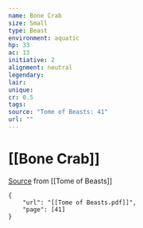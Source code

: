 ```yaml
---
name: Bone Crab
size: Small
type: Beast
environment: aquatic
hp: 33
ac: 13
initiative: 2
alignment: neutral
legendary: 
lair: 
unique: 
cr: 0.5
tags: 
source: "Tome of Beasts: 41"
url: ""
---
```

# [[Bone Crab]]

[Source](zotero://open-pdf/library/items/ULEQWHJM?page=41) from [[Tome of Beasts]]

```pdf
{
	"url": "[[Tome of Beasts.pdf]]",
	"page": [41]
}
```

